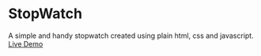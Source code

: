 # StopWatch
A simple and handy stopwatch created using plain html, css and javascript.
[Live Demo](https://samirdahal.info.np/StopWatch)

